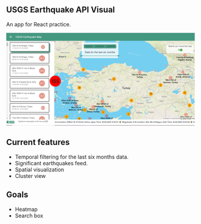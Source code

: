 ## USGS Earthquake API Visual

An app for React practice.

![alt text](https://github.com/capan/usgs-earthquake-visual/blob/master/assets/2.PNG)

Current features
----------------
- Temporal filtering for the last six months data.
- Significant earthquakes feed.
- Spatial visualization
- Cluster view

Goals
-----
- Heatmap
- Search box

